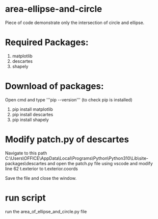 # area-ellipse-and-circle
Piece of code demonstrate only the intersection of circle and ellipse.

# Required Packages:
1. matplotlib
2. descartes
3. shapely

# Download of packages:
Open cmd and type '''pip --version''' (to check pip is installed)
1. pip install matplotlib
2. pip install descartes
3. pip install shapely

# Modify patch.py of descartes
Navigate to this path C:\Users\OFFICE\AppData\Local\Programs\Python\Python310\Lib\site-packages\descartes
and open the patch.py file using vscode and modify line 62 t.exterior to t.exterior.coords

Save the file and close the window.

# run script
run the area_of_ellipse_and_circle.py file
